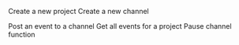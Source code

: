 Create a new project
Create a new channel 



Post an event to a channel 
Get all events for a project
Pause channel function 

